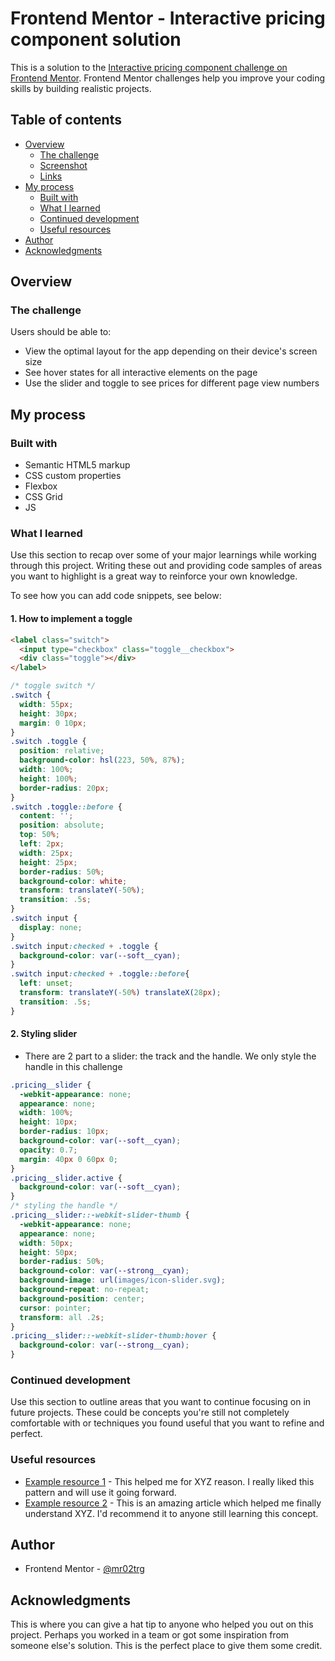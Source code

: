 # Frontend Mentor - Interactive pricing component solution

This is a solution to the [Interactive pricing component challenge on Frontend Mentor](https://www.frontendmentor.io/challenges/interactive-pricing-component-t0m8PIyY8). Frontend Mentor challenges help you improve your coding skills by building realistic projects. 

## Table of contents

- [Overview](#overview)
  - [The challenge](#the-challenge)
  - [Screenshot](#screenshot)
  - [Links](#links)
- [My process](#my-process)
  - [Built with](#built-with)
  - [What I learned](#what-i-learned)
  - [Continued development](#continued-development)
  - [Useful resources](#useful-resources)
- [Author](#author)
- [Acknowledgments](#acknowledgments)

## Overview

### The challenge

Users should be able to:

- View the optimal layout for the app depending on their device's screen size
- See hover states for all interactive elements on the page
- Use the slider and toggle to see prices for different page view numbers

## My process

### Built with

- Semantic HTML5 markup
- CSS custom properties
- Flexbox
- CSS Grid
- JS

### What I learned

Use this section to recap over some of your major learnings while working through this project. Writing these out and providing code samples of areas you want to highlight is a great way to reinforce your own knowledge.

To see how you can add code snippets, see below:

#### 1. How to implement a toggle
```html
<label class="switch">
  <input type="checkbox" class="toggle__checkbox">
  <div class="toggle"></div>
</label>
```
```css
/* toggle switch */
.switch {
  width: 55px;
  height: 30px;
  margin: 0 10px;
}
.switch .toggle {
  position: relative;
  background-color: hsl(223, 50%, 87%);
  width: 100%;
  height: 100%;
  border-radius: 20px;
}
.switch .toggle::before {
  content: '';
  position: absolute;
  top: 50%;
  left: 2px;
  width: 25px;
  height: 25px;
  border-radius: 50%;
  background-color: white;
  transform: translateY(-50%);
  transition: .5s;
}
.switch input {
  display: none;
}
.switch input:checked + .toggle {
  background-color: var(--soft__cyan);
}
.switch input:checked + .toggle::before{
  left: unset;
  transform: translateY(-50%) translateX(28px);
  transition: .5s;
}
```



#### 2. Styling slider
- There are 2 part to a slider: the track and the handle. We only style the handle in this challenge
```css
.pricing__slider {
  -webkit-appearance: none;
  appearance: none;
  width: 100%;
  height: 10px;
  border-radius: 10px;
  background-color: var(--soft__cyan);
  opacity: 0.7;
  margin: 40px 0 60px 0;
}
.pricing__slider.active {
  background-color: var(--soft__cyan);
}
/* styling the handle */
.pricing__slider::-webkit-slider-thumb {
  -webkit-appearance: none;
  appearance: none;
  width: 50px;
  height: 50px;
  border-radius: 50%;
  background-color: var(--strong__cyan);
  background-image: url(images/icon-slider.svg);
  background-repeat: no-repeat;
  background-position: center;
  cursor: pointer;
  transform: all .2s;
}
.pricing__slider::-webkit-slider-thumb:hover {
  background-color: var(--strong__cyan);
}
```

### Continued development

Use this section to outline areas that you want to continue focusing on in future projects. These could be concepts you're still not completely comfortable with or techniques you found useful that you want to refine and perfect.


### Useful resources

- [Example resource 1](https://www.example.com) - This helped me for XYZ reason. I really liked this pattern and will use it going forward.
- [Example resource 2](https://www.example.com) - This is an amazing article which helped me finally understand XYZ. I'd recommend it to anyone still learning this concept.

## Author

- Frontend Mentor - [@mr02trg](https://www.frontendmentor.io/profile/mr02trg)

## Acknowledgments

This is where you can give a hat tip to anyone who helped you out on this project. Perhaps you worked in a team or got some inspiration from someone else's solution. This is the perfect place to give them some credit.

